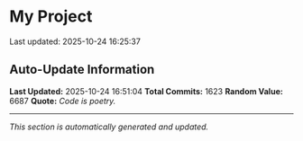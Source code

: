 # My Project


Last updated: 2025-10-24 16:25:37






























































































































































































































































































































































































































































































































































































































































































































































































































































































































































































































































































































































































































































































































































































































































































































































































































































































































































































































































































































































































































































































## Auto-Update Information

**Last Updated:** 2025-10-24 16:51:04
**Total Commits:** 1623
**Random Value:** 6687
**Quote:** _Code is poetry._

---
_This section is automatically generated and updated._